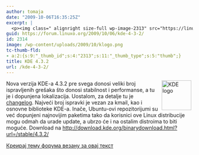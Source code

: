 ```yaml
---
author: tomaja
date: "2009-10-06T16:35:25Z"
excerpt: |
  <p><img class=" alignright size-full wp-image-2313" src="https://linuxo.org/wp-content/uploads/2009/10/klogo.png" alt="KDE logo" title="KDE logo" hspace="4" width="80" height="80" align="right" />Nova verzija KDE-a 4.3.2 pre svega donosi veliki broj ispravljenih gre&scaron;aka &scaron;to donosi stabilnost i performanse, a tu je i dopunjena lokalizacija. Uostalom, za detalje tu je <a href="http://www.kde.org/announcements/changelogs/changelog4_3_1to4_3_2.php" target="_blank">changelog</a>. Najveći broj ispravki je vezan za kmail, kao i osnovne biblioteke KDE-a. Inače, Ubuntu-ovi repozitorijumi su već dopunjeni najnovijim paketima tako da korisnici ove Linux distribucije mogu odmah da urade update, a ubrzo će i na ostalim distroima to biti moguće. Download na <a href="http://download.kde.org/binarydownload.html?url=/stable/4.3.2/">http://download.kde.org/binarydownload.html?url=/stable/4.3.2/</a></p>
guid: https://forum.linuxo.org/2009/10/06/kde-4-3-2/
id: 2314
image: /wp-content/uploads/2009/10/klogo.png
tc-thumb-fld:
- a:2:{s:9:"_thumb_id";s:4:"2313";s:11:"_thumb_type";s:5:"thumb";}
title: KDE 4.3.2
url: /kde-4-3-2/
---
```

<img class=" alignright size-full wp-image-2313" src="https://linuxo.org/wp-content/uploads/2009/10/klogo.png" alt="KDE logo" title="KDE logo" hspace="4" width="80" height="80" align="right" />Nova verzija KDE-a 4.3.2 pre svega donosi veliki broj ispravljenih gre&scaron;aka &scaron;to donosi stabilnost i performanse, a tu je i dopunjena lokalizacija. Uostalom, za detalje tu je <a href="http://www.kde.org/announcements/changelogs/changelog4_3_1to4_3_2.php" target="_blank">changelog</a>. Najveći broj ispravki je vezan za kmail, kao i osnovne biblioteke KDE-a. Inače, Ubuntu-ovi repozitorijumi su već dopunjeni najnovijim paketima tako da korisnici ove Linux distribucije mogu odmah da urade update, a ubrzo će i na ostalim distroima to biti moguće. Download na <http://download.kde.org/binarydownload.html?url=/stable/4.3.2/>

<!--break-->

[Креирај тему форума везану за овај текст](https://linuxo.org/nova-tema-na-forumu/?se_pid=2314)